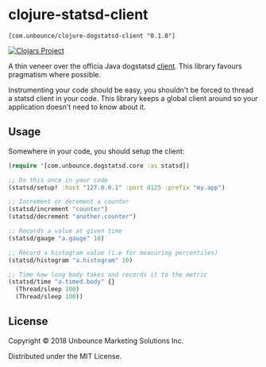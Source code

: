 # clojure-statsd-client

```
[com.unbounce/clojure-dogstatsd-client "0.1.0"]
```

[![Clojars Project](https://img.shields.io/clojars/v/com.unbounce/clojure-dogstatsd-client.svg)](https://clojars.org/com.unbounce/clojure-dogstatsd-client)

A thin veneer over the officia Java dogstatsd
[client](https://github.com/DataDog/java-dogstatsd-client). This library favours
pragmatism where possible.

Instrumenting your code should be easy, you shouldn't be forced to thread a
statsd client in your code. This library keeps a global client around so your
application doesn't need to know about it.

## Usage

Somewhere in your code, you should setup the client:

``` clojure
(require '[com.unbounce.dogstatsd.core :as statsd])

;; Do this once in your code
(statsd/setup! :host "127.0.0.1" :port 8125 :prefix "my.app")

;; Increment or derement a counter
(statsd/increment "counter")
(statsd/decrement "another.counter")

;; Records a value at given time
(statsd/gauge "a.gauge" 10)

;; Record a histogram value (i.e for measuring percentiles)
(statsd/histogram "a.histogram" 10)

;; Time how long body takes and records it to the metric
(statsd/time "a.timed.body" {}
  (Thread/sleep 100)
  (Thread/sleep 100))
```

## License

Copyright © 2018 Unbounce Marketing Solutions Inc.

Distributed under the MIT License.
